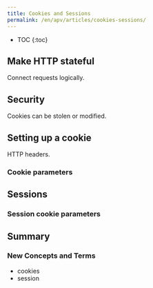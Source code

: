 ```yaml
---
title: Cookies and Sessions
permalink: /en/apv/articles/cookies-sessions/
---
```


* TOC
{:toc}

## Make HTTP stateful
Connect requests logically.

## Security
Cookies can be stolen or modified.

## Setting up a cookie
HTTP headers.

### Cookie parameters

## Sessions

### Session cookie parameters

## Summary

### New Concepts and Terms
- cookies
- session
